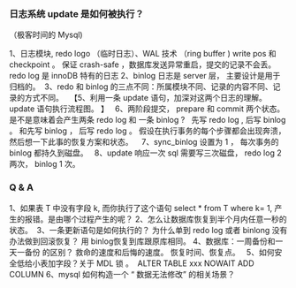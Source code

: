 ### 日志系统 update 是如何被执行？
（极客时间的 Mysql) 

1、日志模块, redo logo  （临时日志）、WAL 技术 （ring buffer ) write pos 和 checkpoint 。 
保证 crash-safe ，数据库发送异常重启，提交的记录不会丢。
 redo log 是 innoDB 特有的日志
2、binlog 日志是 server 层， 主要设计是用于归档的。 
3、redo 和 binlog 的三点不同：所属模块不同、记录的内容不同、记录的方式不同。  
【5、利用一条 update 语句，加深对这两个日志的理解。update 语句执行流程图。 】  
6、两阶段提交， prepare 和 commit 两个状态。
是不是意味着会产生两条 redo log 和 一条 binlog ?
  先写 redo log , 后写 binlog  。 和先写 binlog ， 后写 redo log 。 假设在执行事务的每个步骤都会出现奔溃， 
然后想一下此事的恢复方案和状态。   
7、sync_binlog 设置为 1 ， 每次事务的 binlog 都持久到磁盘。   
8、update 响应一次 sql 需要写三次磁盘， redo log 2 两次， binlog 1 次。

### Q & A   

1、如果表 T 中没有字段 k, 而你执行了这个语句 select * from T where k= 1, 产生的报错。是由哪个过程产生的呢？
2、怎么让数据库恢复到半个月内任意一秒的状态。
 3、一条更新语句是如何执行的？ 为什么单到 redo log 或者 binlong 没有办法做到回滚恢复？ 用 binlog恢复到库跟原库相同。 
4、数据库：一周备份和一天一备份 的区别？ 救命的速度和后悔的速度。 恢复时间、恢复点。  
5、如何安全低给小表加字段？关于 MDL 锁 。  ALTER TABLE xxx NOWAIT ADD COLUMN 
6、mysql 如何构造一个 “ 数据无法修改” 的相关场景？


	
	